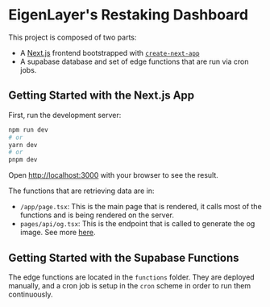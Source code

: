 # EigenLayer's Restaking Dashboard

This project is composed of two parts:
- A [Next.js](https://nextjs.org/) frontend bootstrapped with [`create-next-app`](https://github.com/vercel/next.js/tree/canary/packages/create-next-app) 
- A supabase database and set of edge functions that are run via cron jobs.

## Getting Started with the Next.js App

First, run the development server:

```bash
npm run dev
# or
yarn dev
# or
pnpm dev
```

Open [http://localhost:3000](http://localhost:3000) with your browser to see the result.

The functions that are retrieving data are in:
- `/app/page.tsx`: This is the main page that is rendered, it calls most of the functions and is being rendered on the server.
- `pages/api/og.tsx`: This is the endpoint that is called to generate the og image. See more [here](https://vercel.com/docs/concepts/functions/edge-functions/og-image-generation).

## Getting Started with the Supabase Functions

The edge functions are located in the `functions` folder. They are deployed manually, and a cron job is setup in the `cron` scheme in order to run them continuously.

